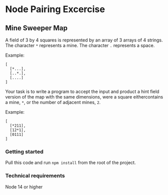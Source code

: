 # Node Pairing Excercise

## Mine Sweeper Map

A field of 3 by 4 squares is represented by an array of 3 arrays of 4 strings.
The character `*` represents a mine.
The character `.` represents a space.

Example:

```
[
  [*...],
  [..*.],
  [....]
]
```

Your task is to write a program to accept the input and product a hint field version of the map with the same dimensions, were a square eithercontains a mine, `*`, or the number of adjacent mines, `2`.

Example:

```
[
  [*211],
  [12*1],
  [0111]
]
```

### Getting started

Pull this code and run `npm install` from the root of the project.

### Technical requirements

Node 14 or higher
